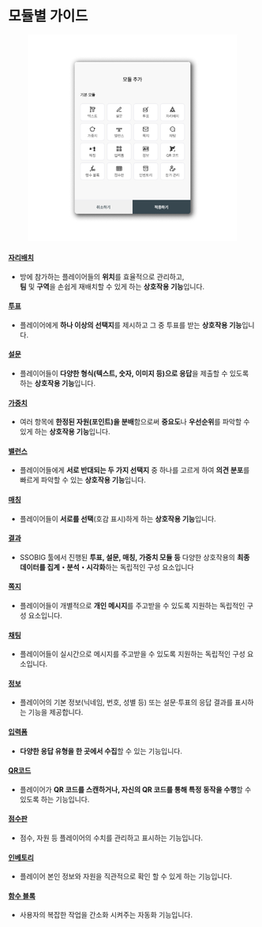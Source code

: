 # 모듈별 가이드



<figure><img src="../../.gitbook/assets/익명 로그인 2.png" alt=""><figcaption></figcaption></figure>





#### [자리배치](undefined.md)

* 방에 참가하는 플레이어들의 **위치**를 효율적으로 관리하고, \
  **팀** 및 **구역**을 손쉽게 재배치할 수 있게 하는 **상호작용 기능**입니다.

#### [투표](undefined-1.md)

* 플레이어에게 **하나 이상의 선택지**를 제시하고 그 중 투표를 받는 **상호작용 기능**입니다.&#x20;

#### [설문](undefined-2.md)

* 플레이어들이 **다양한 형식(텍스트, 숫자, 이미지 등)으로 응답**을 제출할 수 있도록 하는 **상호작용 기능**입니다.

#### [가중치](undefined-3.md)

* 여러 항목에 **한정된 자원(포인트)을 분배**함으로써 **중요도**나 **우선순위**를 파악할 수 있게 하는 **상호작용 기능**입니다.

#### [밸런스](undefined-4.md)

* 플레이어들에게 **서로 반대되는 두 가지 선택지** 중 하나를 고르게 하여 **의견 분포**를 빠르게 파악할 수 있는 **상호작용 기능**입니다.

#### [매칭](undefined-5.md)

* 플레이어들이 **서로를 선택**(호감 표시)하게 하는 **상호작용 기능**입니다.

#### [결과](undefined-6.md)

* SSOBIG 툴에서 진행된 **투표, 설문, 매칭, 가중치 모듈 등** 다양한 상호작용의 **최종 데이터를 집계・분석・시각화**하는 독립적인 구성 요소입니다

#### [쪽지](undefined-7.md)

* &#x20;플레이어들이 개별적으로 **개인 메시지**를 주고받을 수 있도록 지원하는 독립적인 구성 요소입니다.

#### [채팅](undefined-8.md)

* 플레이어들이 실시간으로 메시지를 주고받을 수 있도록 지원하는 독립적인 구성 요소입니다.

#### [정보](undefined-9.md)

* 플레이어의 기본 정보(닉네임, 번호, 성별 등) 또는 설문·투표의 응답 결과를 표시하는 기능을 제공합니다.

#### [입력폼](undefined-10.md)

* **다양한 응답 유형을 한 곳에서 수집**할 수 있는 기능입니다.

#### [QR코드](qr.md)

* 플레이어가 **QR 코드를 스캔하거나, 자신의 QR 코드를 통해 특정 동작을 수행**할 수 있도록 하는 기능입니다.

#### [점수판](undefined-11.md)

* 점수, 자원 등 플레이어의 수치를 관리하고 표시하는 기능입니다.

#### [인베토리](undefined-12.md)

* 플레이어 본인 정보와 자원을 직관적으로 확인 할 수 있게 하는 기능입니다.

#### [함수 블록](undefined-13.md)

* 사용자의 복잡한 작업을 간소화 시켜주는 자동화 기능입니다.









